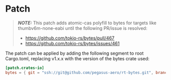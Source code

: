 # Patch

> **_NOTE:_**  This patch adds atomic-cas polyfill to bytes for targets like thumbv6m-none-eabi until the following PR/issue is resolved:
>
> * https://github.com/tokio-rs/bytes/pull/467
> * https://github.com/tokio-rs/bytes/issues/461

The patch can be applied by adding the following segment to root Cargo.toml, replacing v1.x.x with the version of the bytes crate used:

````TOML
[patch.crates-io]
bytes = { git = "ssh://git@github.com/pegasus-aero/rt-bytes.git", branch = "cfg_target_has_atomic_v1.x.x" }
````
